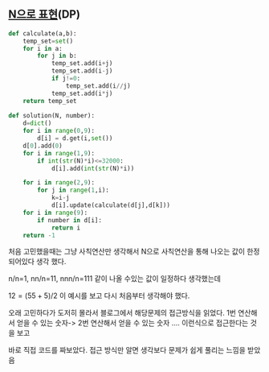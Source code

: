 [N으로 표현](https://school.programmers.co.kr/learn/courses/30/lessons/42895?language=python3)(DP)
-----
```python 
def calculate(a,b):
    temp_set=set()
    for i in a:
        for j in b:
            temp_set.add(i+j)
            temp_set.add(i-j)
            if j!=0:
                temp_set.add(i//j)
            temp_set.add(i*j)
    return temp_set
    
def solution(N, number):
    d=dict()
    for i in range(0,9):
        d[i] = d.get(i,set())
    d[0].add(0)
    for i in range(1,9):
        if int(str(N)*i)<=32000:
            d[i].add(int(str(N)*i))

    for i in range(2,9):
        for j in range(1,i):
            k=i-j
            d[i].update(calculate(d[j],d[k]))
    for i in range(9):
        if number in d[i]:
            return i
    return -1
```
처음 고민했을때는 그냥 사칙연산만 생각해서 N으로 사칙연산을 통해 나오는 값이 한정되어있다 생각 했다.

n/n=1,  nn/n=11,  nnn/n=111 같이 나올 수있는 값이 일정하다 생각했는데

$12=(55+5)/2$ 이 예시를 보고 다시 처음부터 생각해야 했다.

오래 고민하다가 도저히 몰라서 블로그에서 해당문제의 접근방식을 읽었다. 1번 연산해서 얻을 수 있는 숫자-> 2번 연산해서 얻을 수 있는 숫자 .... 이런식으로 접근한다는 것을 보고

바로 직접 코드를 짜보았다. 접근 방식만 알면 생각보다 문제가 쉽게 풀리는 느낌을 받았음

